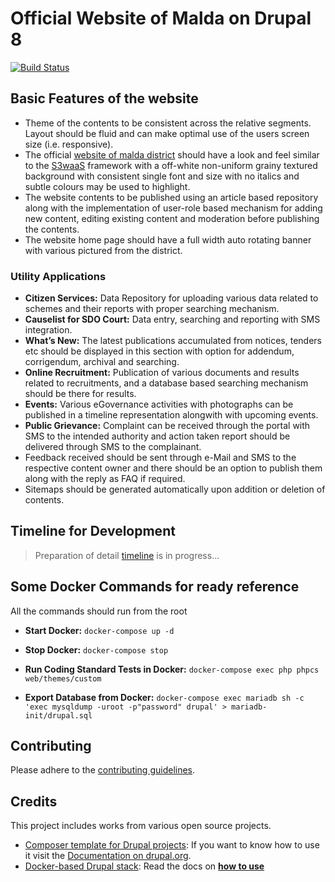 # Official Website of Malda on Drupal 8

[![Build Status](https://travis-ci.org/abusalam/drupal-malda.svg?branch=docs)](https://travis-ci.org/abusalam/drupal-malda)

## Basic Features of the website
* Theme of the contents to be consistent across the relative segments. Layout should be fluid and can make optimal use of the users screen size (i.e. responsive).
* The official [website of malda district](http://www.malda.gov.in) should have a look and feel similar to the [S3waaS](https://www.s3waas.gov.in) framework with a off-white non-uniform grainy textured background with consistent single font and size with no italics and subtle colours may be used to highlight.
* The website contents to be published using an article based repository along with the implementation of user-role based mechanism for adding new content, editing existing content and moderation before publishing the contents.
* The website home page should have a full width auto rotating banner with various pictured from the district.

### Utility Applications
* __Citizen Services:__ Data Repository for uploading various data related to schemes and their reports with proper searching mechanism.
* __Causelist for SDO Court:__ Data entry, searching and reporting with SMS integration.
* __What’s New:__ The latest publications accumulated from notices, tenders etc should be displayed in this section with option for addendum, corrigendum, archival and searching.
* __Online Recruitment:__ Publication of various documents and results related to recruitments, and a database based searching mechanism should be there for results.
* __Events:__ Various eGovernance activities with photographs can be published in a timeline representation alongwith with upcoming events.
* __Public Grievance:__ Complaint can be received through the portal with SMS to the intended authority and action taken report should be delivered through SMS to the complainant.
* Feedback received should be sent through e-Mail and SMS to the respective content owner and there should be an option to publish them along with the reply as FAQ if required.
* Sitemaps should be generated automatically upon addition or deletion of contents.

## Timeline for Development
> Preparation of detail [timeline](ROADMAP.md) is in progress...

## Some Docker Commands for ready reference

All the commands should run from the root

- **Start Docker:**
    `docker-compose up -d`

- **Stop Docker:**
    `docker-compose stop`

- **Run Coding Standard Tests in Docker:**
    `docker-compose exec php phpcs web/themes/custom`

- **Export Database from Docker:**
    `docker-compose exec mariadb sh -c 'exec mysqldump -uroot -p"password" drupal' > mariadb-init/drupal.sql`

## Contributing

Please adhere to the [contributing guidelines](CONTRIBUTING.md).

## Credits
This project includes works from various open source projects.

* [Composer template for Drupal projects](https://github.com/drupal-composer/drupal-project): If you want to know how to use it visit the [Documentation on drupal.org](https://www.drupal.org/node/2471553).
* [Docker-based Drupal stack](https://github.com/wodby/docker4drupal): Read the docs on [**how to use**](https://wodby.com/docs/stacks/drupal/local#usage)